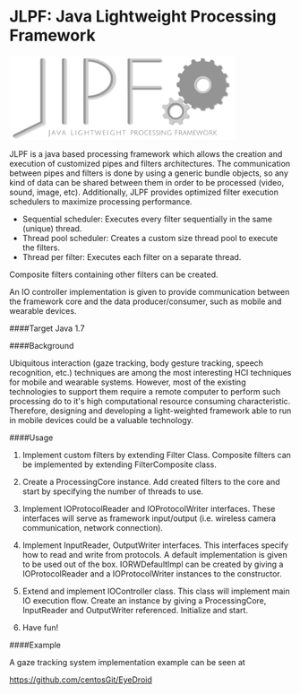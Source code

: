 JLPF: Java Lightweight Processing Framework
========

<img src="Images/JLPF_Logo.png?raw=true" height="150"/>

JLPF is a java based processing framework which allows the creation and execution of customized pipes and filters architectures. The communication between pipes and filters is done by using a generic bundle objects, so any kind of data can be shared between them in order to be processed (video, sound, image, etc). Additionally, JLPF provides optimized filter execution schedulers to maximize processing performance.

* Sequential scheduler: Executes every filter sequentially in the same (unique) thread. 
* Thread pool scheduler: Creates a custom size thread pool to execute the filters.
* Thread per filter: Executes each filter on a separate thread.

Composite filters containing other filters can be created.

An IO controller implementation is given to provide communication between the framework core and the data producer/consumer, such as mobile and wearable devices.

####Target
Java 1.7

####Background

Ubiquitous interaction (gaze tracking, body gesture tracking, speech recognition, etc.) techniques are among the most interesting HCI techniques for mobile and wearable systems. However, most of the existing technologies to support them require a remote computer to perform such processing do to it's high computational resource consuming characteristic. Therefore, designing and developing a light-weighted framework able to run in mobile devices could be a valuable technology.

####Usage

1. Implement custom filters by extending Filter Class. Composite filters can be implemented by extending FilterComposite class.

2. Create a ProcessingCore instance. Add created filters to the core and start by specifying the number of threads to use.

3. Implement IOProtocolReader and IOProtocolWriter interfaces. These interfaces will serve as framework input/output (i.e. wireless camera communication, network connection).

4. Implement InputReader, OutputWriter interfaces. This interfaces specify how to read and write from protocols. A default implementation is given to be used out of the box. IORWDefaultImpl can be created by giving a IOProtocolReader and a IOProtocolWriter instances to the constructor.

5. Extend and implement IOController class. This class will implement main IO execution flow. Create an instance by giving a ProcessingCore, InputReader and OutputWriter referenced. Initialize and start.

6. Have fun!

####Example

A gaze tracking system implementation example can be seen at

https://github.com/centosGit/EyeDroid
